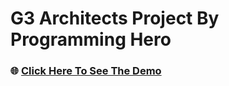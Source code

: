 # G3 Architects Project By Programming Hero

### 🌐 [Click Here To See The Demo](https://abrarulrhythm.github.io/g3-architects/)